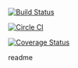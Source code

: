 [![Build Status](https://travis-ci.org/just-zed/dimentia-smart-watch.svg?branch=master)](https://travis-ci.org/just-zed/dimentia-smart-watch)

[![Circle CI](https://circleci.com/gh/just-zed/dimentia-smart-watch/tree/master.svg?style=svg)](https://circleci.com/gh/just-zed/dimentia-smart-watch/tree/master)

[![Coverage Status](https://coveralls.io/repos/just-zed/dimentia-smart-watch/badge.svg?branch=master&service=github)](https://coveralls.io/github/just-zed/dimentia-smart-watch?branch=master)

readme